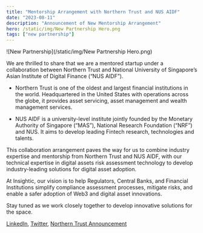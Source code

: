 ```yaml
---
title: "Mentorship Arrangement with Northern Trust and NUS AIDF"
date: "2023-08-11"
description: "Announcement of New Mentorship Arrangement"
hero: /static/img/New Partnership Hero.png
tags: ["new partnership"]
---
```


![New Partnership](/static/img/New Partnership Hero.png)

We are thrilled to share that we are a mentored startup under a collaboration between Northern Trust and National University of Singapore’s Asian Institute of Digital Finance (“NUS AIDF”).

 - Northern Trust is one of the oldest and largest financial institutions in the world. Headquartered in the United States with operations across the globe, it provides asset servicing, asset  management and wealth management services.
   
 - NUS AIDF is a university-level institute jointly founded by the Monetary Authority of Singapore (“MAS”), National Research Foundation (“NRF”) and NUS. It aims to develop leading Fintech research, technologies and talents.

This collaboration arrangement paves the way for us to combine industry expertise and mentorship from Northern Trust and NUS AIDF, with our technical expertise in digital assets risk assessment technology to develop industry-leading solutions for digital asset adoption.

At Insightic,  our vision is to help Regulators, Central Banks, and Financial Institutions simplify compliance assessment processes, mitigate risks, and enable a safer adoption of Web3 and digital asset innovations.

Stay tuned as we work closely together to develop innovative solutions for the space.

[LinkedIn](https://www.linkedin.com/company/insightic-io/), [Twitter](https://twitter.com/insightic_io), [Northern Trust Announcement](https://www.northerntrust.com/united-states/pr/2023/northern-trust-nus-school-of-computing-nus-asian-institute-of-digital-finance-blockchain-development)
